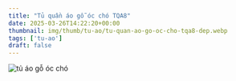 ```yaml
---
title: "Tủ quần áo gỗ óc chó TQA8"
date: 2025-03-26T14:22:20+00:00
thumbnail: img/thumb/tu-ao/tu-quan-ao-go-oc-cho-tqa8-dep.webp
tags: ['tu-ao']
draft: false
---
```

![tủ áo gỗ óc chó](/img/tu-ao/tqa8/tu-quan-ao-go-oc-cho-tqa8-00-7.webp)
